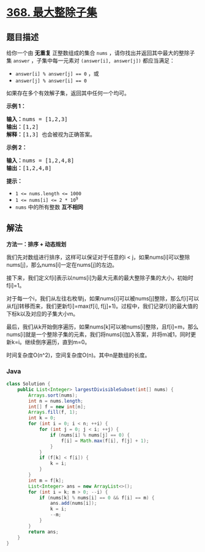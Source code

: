 # [368. 最大整除子集](https://leetcode.cn/problems/largest-divisible-subset)

## 题目描述

给你一个由 <strong>无重复</strong> 正整数组成的集合 <code>nums</code> ，请你找出并返回其中最大的整除子集 <code>answer</code> ，子集中每一元素对 <code>(answer[i], answer[j])</code> 都应当满足：

<ul>
	<li><code>answer[i] % answer[j] == 0</code> ，或</li>
	<li><code>answer[j] % answer[i] == 0</code></li>
</ul>

<p>如果存在多个有效解子集，返回其中任何一个均可。</p>



<p><strong>示例 1：</strong></p>

<pre>
<strong>输入：</strong>nums = [1,2,3]
<strong>输出：</strong>[1,2]
<strong>解释：</strong>[1,3] 也会被视为正确答案。
</pre>

<p><strong>示例 2：</strong></p>

<pre>
<strong>输入：</strong>nums = [1,2,4,8]
<strong>输出：</strong>[1,2,4,8]
</pre>



<p><strong>提示：</strong></p>

<ul>
	<li><code>1 <= nums.length <= 1000</code></li>
	<li><code>1 <= nums[i] <= 2 * 10<sup>9</sup></code></li>
	<li><code>nums</code> 中的所有整数 <strong>互不相同</strong></li>
</ul>

## 解法

**方法一：排序 + 动态规划**

我们先对数组进行排序，这样可以保证对于任意的i < j，如果nums[i]可以整除nums[j]，那么nums[i]一定在nums[j]的左边。

接下来，我们定义f[i]表示以nums[i]为最大元素的最大整除子集的大小，初始时f[i]=1。

对于每一个i，我们从左往右枚举j，如果nums[i]可以被nums[j]整除，那么f[i]可以从f[j]转移而来，我们更新f[i]=max(f[i], f[j]+1)。过程中，我们记录f[i]的最大值的下标k以及对应的子集大小m。

最后，我们从k开始倒序遍历，如果nums[k]可以被nums[i]整除，且f[i]=m，那么nums[i]就是一个整除子集的元素，我们将nums[i]加入答案，并将m减1，同时更新k=i。继续倒序遍历，直到m=0。

时间复杂度O(n^2)，空间复杂度O(n)。其中n是数组的长度。

### **Java**

```java
class Solution {
    public List<Integer> largestDivisibleSubset(int[] nums) {
        Arrays.sort(nums);
        int n = nums.length;
        int[] f = new int[n];
        Arrays.fill(f, 1);
        int k = 0;
        for (int i = 0; i < n; ++i) {
            for (int j = 0; j < i; ++j) {
                if (nums[i] % nums[j] == 0) {
                    f[i] = Math.max(f[i], f[j] + 1);
                }
            }
            if (f[k] < f[i]) {
                k = i;
            }
        }
        int m = f[k];
        List<Integer> ans = new ArrayList<>();
        for (int i = k; m > 0; --i) {
            if (nums[k] % nums[i] == 0 && f[i] == m) {
                ans.add(nums[i]);
                k = i;
                --m;
            }
        }
        return ans;
    }
}
```
